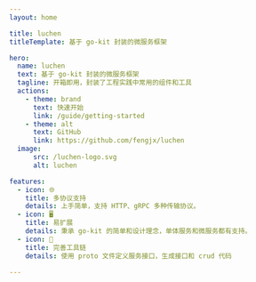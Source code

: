 ```yaml
---
layout: home

title: luchen
titleTemplate: 基于 go-kit 封装的微服务框架

hero:
  name: luchen
  text: 基于 go-kit 封装的微服务框架
  tagline: 开箱即用，封装了工程实践中常用的组件和工具 
  actions:
    - theme: brand
      text: 快速开始
      link: /guide/getting-started
    - theme: alt
      text: GitHub
      link: https://github.com/fengjx/luchen
  image:
      src: /luchen-logo.svg
      alt: luchen

features:
  - icon: 🌐
    title: 多协议支持
    details: 上手简单，支持 HTTP、gRPC 多种传输协议。
  - icon: 🖥
    title: 易扩展
    details: 秉承 go-kit 的简单和设计理念，单体服务和微服务都有支持。
  - icon: 🚀
    title: 完善工具链
    details: 使用 proto 文件定义服务接口，生成接口和 crud 代码

---
```

<style>
:root {
  --vp-home-hero-name-color: transparent;
  --vp-home-hero-name-background: -webkit-linear-gradient(120deg, #bd34fe 30%, #41d1ff);

  --vp-home-hero-image-background-image: linear-gradient(-45deg, #bd34fe 50%, #47caff 50%);
  --vp-home-hero-image-filter: blur(44px);
}

@media (min-width: 640px) {
  :root {
    --vp-home-hero-image-filter: blur(56px);
  }
}

@media (min-width: 960px) {
  :root {
    --vp-home-hero-image-filter: blur(68px);
  }
}
</style>
